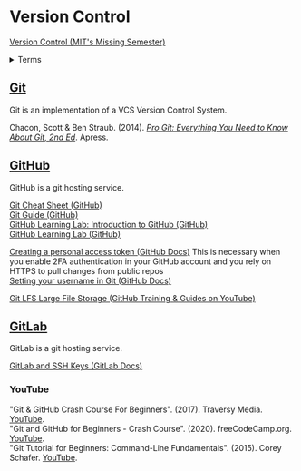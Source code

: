 # Version Control

[Version Control (MIT's Missing Semester)](https://missing.csail.mit.edu/2020/version-control/)<br>

<details><summary>Terms</summary>

- Git [Wiki](https://en.wikipedia.org/wiki/Git)<br>
- VC Version Control [Wiki](https://en.wikipedia.org/wiki/Version_control)<br>
</details>


## [Git](https://git-scm.com/doc)

Git is an implementation of a VCS Version Control System.

Chacon, Scott & Ben Straub. (2014). [_Pro Git: Everything You Need to Know About Git, 2nd Ed_](https://git-scm.com/book/en/v2). Apress.<br>



## [GitHub](https://docs.github.com/en)

GitHub is a git hosting service.<br>

[Git Cheat Sheet (GitHub)](https://training.github.com/downloads/github-git-cheat-sheet/)<br>
[Git Guide (GitHub)](https://github.com/git-guides/)<br>
[GitHub Learning Lab: Introduction to GitHub (GitHub)](https://lab.github.com/githubtraining/introduction-to-github)<br>
[GitHub Learning Lab (GitHub)](https://lab.github.com)<br>

[Creating a personal access token (GitHub Docs)](https://docs.github.com/en/github/authenticating-to-github/creating-a-personal-access-token) This is necessary when you enable 2FA authentication in your GitHub account and you rely on HTTPS to pull changes from public repos<br>
[Setting your username in Git (GitHub Docs)](https://docs.github.com/en/github/using-git/setting-your-username-in-git)<br>

[Git LFS Large File Storage (GitHub Training & Guides on YouTube)](https://www.youtube.com/watch?v=uLR1RNqJ1Mw)<br>



## [GitLab](https://docs.gitlab.com)

GitLab is a git hosting service.<br>

[GitLab and SSH Keys (GitLab Docs)](https://docs.gitlab.com/ee/ssh/README.html)<br>



### YouTube

"Git & GitHub Crash Course For Beginners". (2017). Traversy Media. [YouTube](https://www.youtube.com/watch?v=SWYqp7iY_Tc).<br>
"Git and GitHub for Beginners - Crash Course". (2020). freeCodeCamp.org. [YouTube](https://www.youtube.com/watch?v=RGOj5yH7evk).<br>
"Git Tutorial for Beginners: Command-Line Fundamentals". (2015). Corey Schafer. [YouTube](https://www.youtube.com/watch?v=HVsySz-h9r4).<br>
